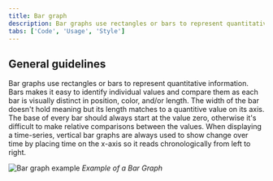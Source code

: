 ```yaml
---
title: Bar graph
description: Bar graphs use rectangles or bars to represent quantitative information. Bars make it easy to identify individual values and compare them as each bar is visually distinct.
tabs: ['Code', 'Usage', 'Style']
---
```


## General guidelines

Bar graphs use rectangles or bars to represent quantitative information. Bars
makes it easy to identify individual values and compare them as each bar is
visually distinct in position, color, and/or length. The width of the bar
doesn't hold meaning but its length matches to a quantitive value on its axis.
The base of every bar should always start at the value zero, otherwise it's
difficult to make relative comparisons between the values. When displaying a
time-series, vertical bar graphs are always used to show change over time by
placing time on the x-axis so it reads chronologically from left to right.

![Bar graph example](images/usage-bar-graph.png) _Example of a Bar Graph_
